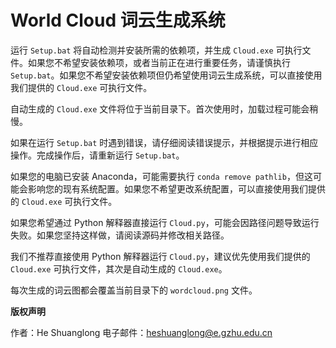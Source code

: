 # World Cloud 词云生成系统

运行 `Setup.bat` 将自动检测并安装所需的依赖项，并生成 `Cloud.exe` 可执行文件。如果您不希望安装依赖项，或者当前正在进行重要任务，请谨慎执行 `Setup.bat`。如果您不希望安装依赖项但仍希望使用词云生成系统，可以直接使用我们提供的 `Cloud.exe` 可执行文件。

自动生成的 `Cloud.exe` 文件将位于当前目录下。首次使用时，加载过程可能会稍慢。

如果在运行 `Setup.bat` 时遇到错误，请仔细阅读错误提示，并根据提示进行相应操作。完成操作后，请重新运行 `Setup.bat`。

如果您的电脑已安装 Anaconda，可能需要执行 `conda remove pathlib`，但这可能会影响您的现有系统配置。如果您不希望更改系统配置，可以直接使用我们提供的 `Cloud.exe` 可执行文件。

如果您希望通过 Python 解释器直接运行 `Cloud.py`，可能会因路径问题导致运行失败。如果您坚持这样做，请阅读源码并修改相关路径。

我们不推荐直接使用 Python 解释器运行 `Cloud.py`，建议优先使用我们提供的 `Cloud.exe` 可执行文件，其次是自动生成的 `Cloud.exe`。

每次生成的词云图都会覆盖当前目录下的 `wordcloud.png` 文件。

**版权声明**

作者：He Shuanglong
电子邮件：heshuanglong@e.gzhu.edu.cn
